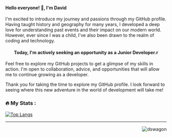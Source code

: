<!--
**DsWagon/DsWagon** is a ✨ _special_ ✨ repository because its `README.md` (this file) appears on your GitHub profile.

Here are some ideas to get you started:


- 🔭 I’m currently working on ...
- 🌱 I’m currently learning ...
- 👯 I’m looking to collaborate on ...
- 🤔 I’m looking for help with ...
- 💬 Ask me about ...
- 📫 How to reach me: ...
- 😄 Pronouns: ...
- ⚡ Fun fact: ...
-->
<h4 align="left">Hello everyone! 👋, I'm David</h1>

I'm excited to introduce my journey and passions through my GitHub profile. Having taught history and geography for many years, I developed a deep love for understanding past events and their impact on our modern world. However, ever since I was a child, I've also been drawn to the realm of coding and technology.

<h4 align="center">Today, I'm actively seeking an opportunity as a Junior Developer.r</h3>

Feel free to explore my GitHub projects to get a glimpse of my skills in action. I'm open to collaboration, advice, and opportunities that will allow me to continue growing as a developer.

Thank you for taking the time to explore my GitHub profile. I look forward to seeing where this new adventure in the world of development will take me!

### :fire: My Stats :

[![Top Langs](https://github-readme-stats.vercel.app/api/top-langs/?username=DsWagon&layout=compact&theme=vision-friendly-dark)](https://github.com/anuraghazra/github-readme-stats)

---


<p align="right"> <img src="https://komarev.com/ghpvc/?username=dswagon&label=Profile%20views&color=0e75b6&style=flat" alt="dswagon" /> </p>

